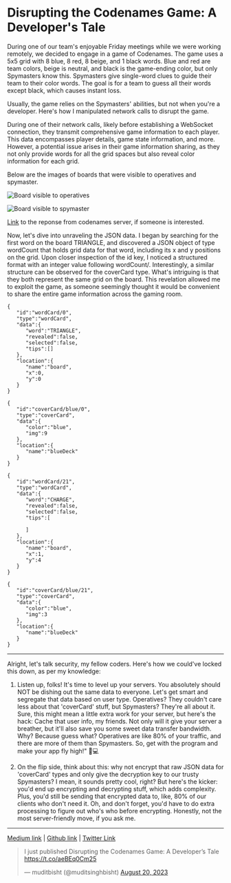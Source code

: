 # Disrupting the Codenames Game: A Developer's Tale

During one of our team's enjoyable Friday meetings while we were working remotely, we decided to engage in a game of Codenames. The game uses a 5x5 grid with 8 blue, 8 red, 8 beige, and 1 black words. Blue and red are team colors, beige is neutral, and black is the game-ending color, but only Spymasters know this. Spymasters give single-word clues to guide their team to their color words. The goal is for a team to guess all their words except black, which causes instant loss.

Usually, the game relies on the Spymasters' abilities, but not when you're a developer. Here's how I manipulated network calls to disrupt the game.

During one of their network calls, likely before establishing a WebSocket connection, they transmit comprehensive game information to each player. This data encompasses player details, game state information, and more. However, a potential issue arises in their game information sharing, as they not only provide words for all the grid spaces but also reveal color information for each grid.


Below are  the images of  boards that were visible to operatives and spymaster.

![Board visible to operatives](https://cdn-images-1.medium.com/max/1600/1*KnFLtJT1-BYK1EVi2XYKDw.png)

![Board visible to spymaster](https://cdn-images-1.medium.com/max/1600/1*-hCdG9U5abWfD488XHg8SA.png)


[Link](https://gist.github.com/muditbisht/0e96150c796020d5ac421b076e74684c) to the reponse from codenames server, if someone is interested.


Now, let's dive into unraveling the JSON data. I began by searching for the first word on the board TRIANGLE, and discovered a JSON object of type wordCount that holds grid data for that word, including its x and y positions on the grid. Upon closer inspection of the id key, I noticed a structured format with an integer value following wordCount/. Interestingly, a similar structure can be observed for the coverCard type. What's intriguing is that they both represent the same grid on the board. This revelation allowed me to exploit the game, as someone seemingly thought it would be convenient to share the entire game information across the gaming room.

```
{
   "id":"wordCard/0",
   "type":"wordCard",
   "data":{
      "word":"TRIANGLE",
      "revealed":false,
      "selected":false,
      "tips":[]
   },
   "location":{
      "name":"board",
      "x":0,
      "y":0
   }
}
```

```
{
   "id":"coverCard/blue/0",
   "type":"coverCard",
   "data":{
      "color":"blue",
      "img":9
   },
   "location":{
      "name":"blueDeck"
   }
}
```

```
{
   "id":"wordCard/21",
   "type":"wordCard",
   "data":{
      "word":"CHARGE",
      "revealed":false,
      "selected":false,
      "tips":[
         
      ]
   },
   "location":{
      "name":"board",
      "x":1,
      "y":4
   }
}
```
```
{
   "id":"coverCard/blue/21",
   "type":"coverCard",
   "data":{
      "color":"blue",
      "img":3
   },
   "location":{
      "name":"blueDeck"
   }
}
```

---

Alright, let's talk security, my fellow coders. Here's how we could've locked this down, as per my knowledge:

1. Listen up, folks! It's time to level up your servers. You absolutely should NOT be dishing out the same data to everyone. Let's get smart and segregate that data based on user type. Operatives? They couldn't care less about that 'coverCard' stuff, but Spymasters? They're all about it. Sure, this might mean a little extra work for your server, but here's the hack: Cache that user info, my friends. Not only will it give your server a breather, but it'll also save you some sweet data transfer bandwidth. Why? Because guess what? Operatives are like 80% of your traffic, and there are more of them than Spymasters. So, get with the program and make your app fly high!" 🚀💻

2. On the flip side, think about this: why not encrypt that raw JSON data for 'coverCard' types and only give the decryption key to our trusty Spymasters? I mean, it sounds pretty cool, right? But here's the kicker: you'd end up encrypting and decrypting stuff, which adds complexity. Plus, you'd still be sending that encrypted data to, like, 80% of our clients who don't need it. Oh, and don't forget, you'd have to do extra processing to figure out who's who before encrypting. Honestly, not the most server-friendly move, if you ask me.

---
[Medium link](https://medium.com/@muditbisht/disrupting-the-codenames-game-a-developers-tale-7ef13db20c47) | [Github link](https://github.com/muditbisht/tech-blogs/blob/main/disrupting-codename-game-a-developers-tale.md) | [Twitter Link](https://twitter.com/muditsinghbisht/status/1693184622061113416)

<blockquote class="twitter-tweet"><p lang="en" dir="ltr">I just published Disrupting the Codenames Game: A Developer’s Tale <a href="https://t.co/aeBEq0Cm25">https://t.co/aeBEq0Cm25</a></p>&mdash; muditbisht (@muditsinghbisht) <a href="https://twitter.com/muditsinghbisht/status/1693184622061113416?ref_src=twsrc%5Etfw">August 20, 2023</a></blockquote> <script async src="https://platform.twitter.com/widgets.js" charset="utf-8"></script> 